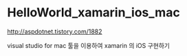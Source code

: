 # HelloWorld_xamarin_ios_mac

http://aspdotnet.tistory.com/1882

visual studio for mac 툴을 이용하여 xamarin 의 iOS 구현하기
